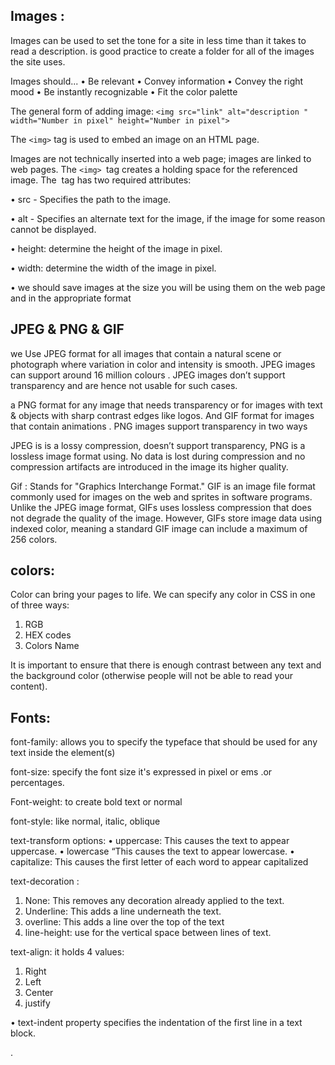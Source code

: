 ## Images :

Images can be used to set the tone for a site in less time than it takes to read a description. is good practice to create a folder for all of the images the site uses. 

Images should...
• Be relevant
• Convey information
• Convey the right mood
• Be instantly recognizable
 • Fit the color palette
 


The general form of adding image:
`<img src="link" alt="description " width="Number in pixel" height="Number in pixel">`
  
The `<img>` tag is used to embed an image on an HTML page.

Images are not technically inserted into a web page; images are linked to web pages. The `<img> `tag creates a holding space for the referenced image.
The <img> tag has two required attributes:

•	src - Specifies the path to the image.

•	alt - Specifies an alternate text for the image, if the image for some reason cannot be displayed.

•	height: determine the height of the image in pixel.

•	width: determine the width of the image in pixel.

•	we should save images at the size you will be using them on the web page and in the appropriate format
 
 ## JPEG & PNG & GIF
we Use JPEG format for all images that contain a natural scene or photograph where variation in color and intensity is smooth. JPEG images can support around 16 million colours . JPEG images don’t support transparency and are hence not usable for such cases.

a PNG format for any image that needs transparency or for images with text & objects with sharp contrast edges like logos. And GIF format for images that contain animations . PNG images support transparency in two ways

JPEG is is a lossy compression, doesn’t support transparency, 
PNG is a lossless image format using. No data is lost during compression and no compression artifacts are introduced in the image its higher quality.

Gif : Stands for "Graphics Interchange Format." GIF is an image file format commonly used for images on the web and sprites in software programs. Unlike the JPEG image format, GIFs uses lossless compression that does not degrade the quality of the image. However, GIFs store image data using indexed color, meaning a standard GIF image can include a maximum of 256 colors.

## colors:
Color can bring your pages to life.
We can specify any color in CSS in one of three ways: 
1. RGB
2. HEX codes
3. Colors Name

It is important to ensure that there is enough contrast
between any text and the background color (otherwise
people will not be able to read your content).

## Fonts: 
font-family: allows you to specify the typeface that should be used for any text inside the element(s)

font-size: specify the font size it's expressed in pixel or ems .or percentages.

Font-weight: to create bold text or normal 

font-style: like normal, italic, oblique 


text-transform options:
•  uppercase: This causes the text to appear uppercase.
• lowercase “This causes the text to appear lowercase.
• capitalize: This causes the first letter of each word to appear capitalized


text-decoration : 
1.  None: This removes any decoration already applied to the text.
2. Underline: This adds a line underneath the text.
3. overline: This adds a line over the top of the text
4. line-height: use for the vertical space between lines of text.


text-align: it holds 4 values:
1. Right 
2. Left
3. Center
4. justify

• text-indent property specifies the indentation of the first line in a text block.
 


.


